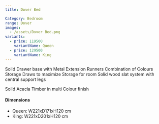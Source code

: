 ```yaml
---
title: Dover Bed

Category: Bedroom
range: Dover
images:
  - /assets/Dover Bed.png
variants:
  - price: 119500
    variantName: Queen
  - price: 129500
    variantName: King
---
```

Solid Drawer base with Metal Extension Runners
Combination of Colours
Storage Draws to maximize Storage for room
Solid wood slat system with central support legs

Solid Acacia Timber in multi Colour finish

#### Dimensions
* Queen: W221xD171xH120 cm
* King: W221xD201xH120 cm
